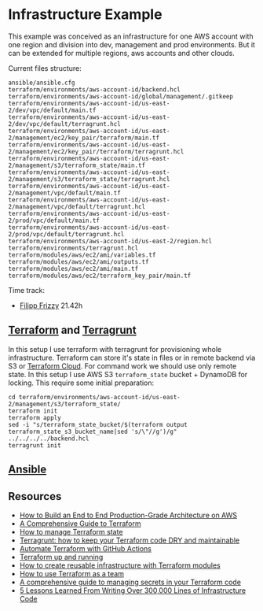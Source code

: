 # Infrastructure Example
This example was conceived as an infrastructure for one AWS account with one region and division into dev, management and prod environments.
But it can be extended for multiple regions, aws accounts and other clouds.

Current files structure:
```
ansible/ansible.cfg
terraform/environments/aws-account-id/backend.hcl
terraform/environments/aws-account-id/global/management/.gitkeep
terraform/environments/aws-account-id/us-east-2/dev/vpc/default/main.tf
terraform/environments/aws-account-id/us-east-2/dev/vpc/default/terragrunt.hcl
terraform/environments/aws-account-id/us-east-2/management/ec2/key_pair/terraform/main.tf
terraform/environments/aws-account-id/us-east-2/management/ec2/key_pair/terraform/terragrunt.hcl
terraform/environments/aws-account-id/us-east-2/management/s3/terraform_state/main.tf
terraform/environments/aws-account-id/us-east-2/management/s3/terraform_state/terragrunt.hcl
terraform/environments/aws-account-id/us-east-2/management/vpc/default/main.tf
terraform/environments/aws-account-id/us-east-2/management/vpc/default/terragrunt.hcl
terraform/environments/aws-account-id/us-east-2/prod/vpc/default/main.tf
terraform/environments/aws-account-id/us-east-2/prod/vpc/default/terragrunt.hcl
terraform/environments/aws-account-id/us-east-2/region.hcl
terraform/environments/terragrunt.hcl
terraform/modules/aws/ec2/ami/variables.tf
terraform/modules/aws/ec2/ami/outputs.tf
terraform/modules/aws/ec2/ami/main.tf
terraform/modules/aws/ec2/terraform_key_pair/main.tf
```

Time track:
- [Filipp Frizzy](https://github.com/Friz-zy/) 21.42h

## [Terraform](https://www.terraform.io/) and [Terragrunt](https://terragrunt.gruntwork.io)
In this setup I use terraform with terragrunt for provisioning whole infrastructure.
Terraform can store it's state in files or in remote backend via S3 or [Terraform Cloud](https://cloud.hashicorp.com/products/terraform).
For command work we should use only remote state. In this setup I use AWS S3 `terraform_state` bucket + DynamoDB for locking.
This require some initial preparation:
```
cd terraform/environments/aws-account-id/us-east-2/management/s3/terraform_state/
terraform init
terraform apply
sed -i "s/terraform_state_bucket/$(terraform output terraform_state_s3_bucket_name|sed 's/\"//g')/g" ../../../../backend.hcl
terragrunt init
```

## [Ansible](https://www.ansible.com/)

## Resources
* [How to Build an End to End Production-Grade Architecture on AWS](https://blog.gruntwork.io/how-to-build-an-end-to-end-production-grade-architecture-on-aws-part-1-eae8eeb41fec#eb3a)
* [A Comprehensive Guide to Terraform](https://blog.gruntwork.io/a-comprehensive-guide-to-terraform-b3d32832baca#.b6sun4nkn)
* [How to manage Terraform state](https://blog.gruntwork.io/how-to-manage-terraform-state-28f5697e68fa#.r6xdvtxqe)
* [Terragrunt: how to keep your Terraform code DRY and maintainable](https://blog.gruntwork.io/terragrunt-how-to-keep-your-terraform-code-dry-and-maintainable-f61ae06959d8)
* [Automate Terraform with GitHub Actions](https://developer.hashicorp.com/terraform/tutorials/automation/github-actions)
* [Terraform up and running](https://github.com/brikis98/terraform-up-and-running-code/)
* [How to create reusable infrastructure with Terraform modules](https://blog.gruntwork.io/how-to-create-reusable-infrastructure-with-terraform-modules-25526d65f73d)
* [How to use Terraform as a team](https://blog.gruntwork.io/how-to-use-terraform-as-a-team-251bc1104973)
* [A comprehensive guide to managing secrets in your Terraform code](https://blog.gruntwork.io/a-comprehensive-guide-to-managing-secrets-in-your-terraform-code-1d586955ace1)
* [5 Lessons Learned From Writing Over 300,000 Lines of Infrastructure Code](https://blog.gruntwork.io/5-lessons-learned-from-writing-over-300-000-lines-of-infrastructure-code-36ba7fadeac1)